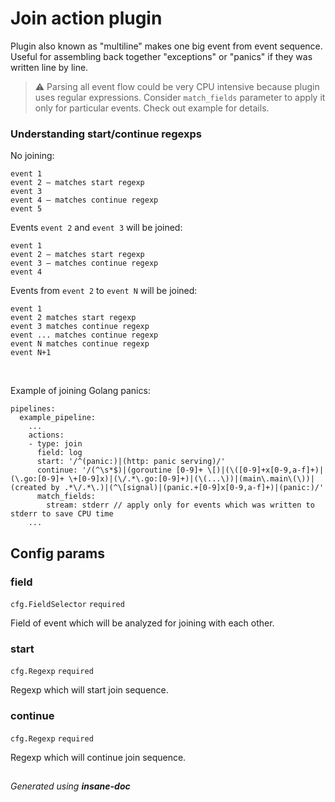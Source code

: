 # Join action plugin
Plugin also known as "multiline" makes one big event from event sequence.
Useful for assembling back together "exceptions" or "panics" if they was written line by line.

> ⚠ Parsing all event flow could be very CPU intensive because plugin uses regular expressions.
> Consider `match_fields` parameter to apply it only for particular events. Check out example for details.

### Understanding start/continue regexps

No joining:
```
event 1
event 2 – matches start regexp
event 3
event 4 – matches continue regexp
event 5
```

Events `event 2` and `event 3` will be joined:
```
event 1
event 2 – matches start regexp
event 3 – matches continue regexp
event 4
```

Events from `event 2` to `event N` will be joined:
```
event 1
event 2 matches start regexp
event 3 matches continue regexp
event ... matches continue regexp
event N matches continue regexp
event N+1
```
<br/>

Example of joining Golang panics:
```
pipelines:
  example_pipeline:
    ...
    actions:
    - type: join
      field: log
      start: '/^(panic:)|(http: panic serving)/'
      continue: '/(^\s*$)|(goroutine [0-9]+ \[)|(\([0-9]+x[0-9,a-f]+)|(\.go:[0-9]+ \+[0-9]x)|(\/.*\.go:[0-9]+)|(\(...\))|(main\.main\(\))|(created by .*\/.*\.)|(^\[signal)|(panic.+[0-9]x[0-9,a-f]+)|(panic:)/'
      match_fields:
        stream: stderr // apply only for events which was written to stderr to save CPU time
    ...
```

## Config params
### field

`cfg.FieldSelector`  `required` 

Field of event which will be analyzed for joining with each other.

### start

`cfg.Regexp`  `required` 

Regexp which will start join sequence.

### continue

`cfg.Regexp`  `required` 

Regexp which will continue join sequence.


##
 *Generated using **insane-doc***
